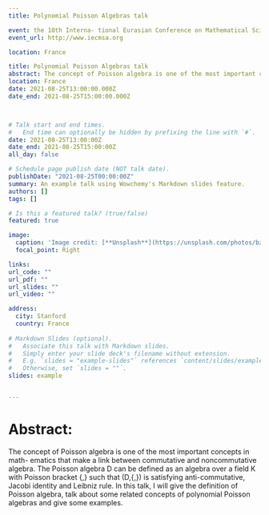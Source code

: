 ```yaml
---
title: Polynomial Poisson Algebras talk

event: the 10th Interna- tional Eurasian Conference on Mathematical Sciences and applications
event_url: http://www.iecmsa.org

location: France

title: Polynomial Poisson Algebras talk
abstract: The concept of Poisson algebra is one of the most important concepts in math- ematics that make a link between commutative and noncommutative algebra. The Poisson algebra D can be defined as an algebra over a field K with Poisson bracket {,} such that (D,{,}) is satisfying anti-commutative, Jacobi identity and Leibniz rule. In this talk, I will give the definition of Poisson algebra, talk about some related concepts of polynomial Poisson algebras and give some examples.
location: France
date: 2021-08-25T13:00:00.000Z
date_end: 2021-08-25T15:00:00.000Z



# Talk start and end times.
#   End time can optionally be hidden by prefixing the line with `#`.
date: 2021-08-25T13:00:00Z
date_end: 2021-08-25T15:00:00Z
all_day: false

# Schedule page publish date (NOT talk date).
publishDate: "2021-08-25T00:00:00Z"
summary: An example talk using Wowchemy's Markdown slides feature.
authors: []
tags: []

# Is this a featured talk? (true/false)
featured: true

image:
  caption: 'Image credit: [**Unsplash**](https://unsplash.com/photos/bzdhc5b3Bxs)'
  focal_point: Right

links:
url_code: ""
url_pdf: ""
url_slides: ""
url_video: ""

address:
  city: Stanford
  country: France
  
# Markdown Slides (optional).
#   Associate this talk with Markdown slides.
#   Simply enter your slide deck's filename without extension.
#   E.g. `slides = "example-slides"` references `content/slides/example-slides.md`.
#   Otherwise, set `slides = ""`.
slides: example


---
```

# Abstract:
 The concept of Poisson algebra is one of the most important concepts in math- ematics that make a link between commutative and noncommutative algebra. The Poisson algebra D can be defined as an algebra over a field K with Poisson bracket {,} such that (D,{,}) is satisfying anti-commutative, Jacobi identity and Leibniz rule. In this talk, I will give the definition of Poisson algebra, talk about some related concepts of polynomial Poisson algebras and give some examples.


